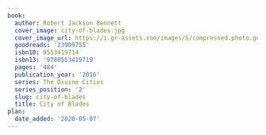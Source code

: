 ```yaml
---
book:
  author: Robert Jackson Bennett
  cover_image: city-of-blades.jpg
  cover_image_url: https://i.gr-assets.com/images/S/compressed.photo.goodreads.com/books/1426255519l/23909755._SX98_.jpg
  goodreads: '23909755'
  isbn10: 0553419714
  isbn13: '9780553419719'
  pages: '484'
  publication_year: '2016'
  series: The Divine Cities
  series_position: '2'
  slug: city-of-blades
  title: City of Blades
plan:
  date_added: '2020-05-07'
---
```


